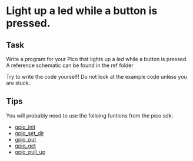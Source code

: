# Light up a led while a button is pressed.

## Task
Write a program for your Pico that lights up a led while a button is pressed.
A reference schematic can be found in the ref folder

Try to write the code yourself! Do not look at the example code unless you are stuck.

## Tips
You will probably need to use the folloing funtions from the pico sdk:

* [gpio_init](https://www.raspberrypi.com/documentation/pico-sdk/hardware.html#group_hardware_gpio_1ga8aa4741d93dc40bc728dbd3e41813ad1)
* [gpio_set_dir](https://www.raspberrypi.com/documentation/pico-sdk/hardware.html#group_hardware_gpio_1ga6a40edf0d86f6b3f0dcb51a768cf4681)
* [gpio_put](https://www.raspberrypi.com/documentation/pico-sdk/hardware.html#group_hardware_gpio_1ga71d35b29e897b9bb4fc881b587b08cab)
* [gpio_get](https://www.raspberrypi.com/documentation/pico-sdk/hardware.html#group_hardware_gpio_1gaf38c0b39fba06d1a49d1be56ef548d73)
* [gpio_pull_up](https://www.raspberrypi.com/documentation/pico-sdk/hardware.html#group_hardware_gpio_1ga30a6733240f3d2e25e6b579b6c3902da)

